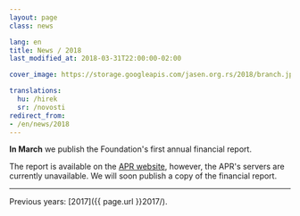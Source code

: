 ```yaml
---
layout: page
class: news

lang: en
title: News / 2018
last_modified_at: 2018-03-31T22:00:00-02:00

cover_image: https://storage.googleapis.com/jasen.org.rs/2018/branch.jpg

translations:
  hu: /hirek
  sr: /novosti
redirect_from:
- /en/news/2018
---
```


**In March** we publish the Foundation's first annual financial report.

The report is available on the [APR website](http://www.apr.gov.rs), however,
the APR's servers are currently unavailable. We will soon publish a copy of the
financial report.

---

Previous years: [2017]({{ page.url }}2017/).
